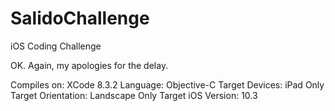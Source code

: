 # SalidoChallenge
iOS Coding Challenge

OK.  Again, my apologies for the delay.  

Compiles on: XCode 8.3.2
Language: Objective-C
Target Devices: iPad Only
Target Orientation: Landscape Only
Target iOS Version: 10.3
